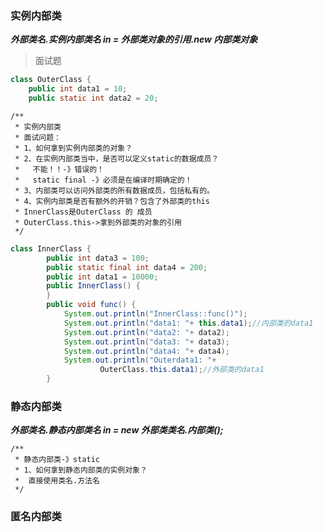 ### 实例内部类

***外部类名.实例内部类名  in   =  外部类对象的引用.new 内部类对象***

> 面试题

```java
class OuterClass {
    public int data1 = 10;
    public static int data2 = 20;
```
    /**
     * 实例内部类
     * 面试问题：
     * 1、如何拿到实例内部类的对象？
     * 2、在实例内部类当中，是否可以定义static的数据成员？
     *   不能！！-》错误的！
     *   static final -》必须是在编译时期确定的！
     * 3、内部类可以访问外部类的所有数据成员，包括私有的。
     * 4、实例内部类是否有额外的开销？包含了外部类的this
     * InnerClass是OuterClass 的 成员
     * OuterClass.this->拿到外部类的对象的引用
     */

```java
class InnerClass {
        public int data3 = 100;
        public static final int data4 = 200;
        public int data1 = 10000;
        public InnerClass() {
        }
        public void func() {
            System.out.println("InnerClass::func()");
            System.out.println("data1: "+ this.data1);//内部类的data1
            System.out.println("data2: "+ data2);
            System.out.println("data3: "+ data3);
            System.out.println("data4: "+ data4);
            System.out.println("Outerdata1: "+
                    OuterClass.this.data1);//外部类的data1
        }
```

### 静态内部类

***外部类名.静态内部类名  in = new 外部类类名.内部类();***

    /**
     * 静态内部类-》static
     * 1、如何拿到静态内部类的实例对象？
     *  直接使用类名.方法名
     */




### 匿名内部类
